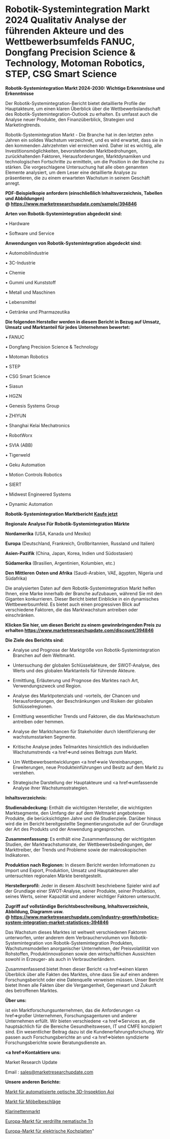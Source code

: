 # Robotik-Systemintegration Markt 2024 Qualitativ Analyse der führenden Akteure und des Wettbewerbsumfelds FANUC, Dongfang Precision Science & Technology, Motoman Robotics, STEP, CSG Smart Science

<strong>Robotik-Systemintegration Markt 2024-2030: Wichtige Erkenntnisse und Erkenntnisse</strong>

Der Robotik-Systemintegration-Bericht bietet detaillierte Profile der Hauptakteure, um einen klaren Überblick über die Wettbewerbslandschaft des Robotik-Systemintegration-Outlook zu erhalten. Es umfasst auch die Analyse neuer Produkte, den Finanzüberblick, Strategien und Marketingtrends.

Robotik-Systemintegration Markt - Die Branche hat in den letzten zehn Jahren ein solides Wachstum verzeichnet, und es wird erwartet, dass sie in den kommenden Jahrzehnten viel erreichen wird. Daher ist es wichtig, alle Investitionsmöglichkeiten, bevorstehenden Marktbedrohungen, zurückhaltenden Faktoren, Herausforderungen, Marktdynamiken und technologischen Fortschritte zu ermitteln, um die Position in der Branche zu stärken. Die vorgeschlagene Untersuchung hat alle oben genannten Elemente analysiert, um dem Leser eine detaillierte Analyse zu präsentieren, die zu einem erwarteten Wachstum in seinem Geschäft anregt.

<strong><b>PDF-Beispielkopie anfordern (einschließlich Inhaltsverzeichnis, Tabellen und Abbildungen) @ </b></strong><strong><a href=https://www.marketresearchupdate.com/sample/394846><strong>https://www.marketresearchupdate.com/sample/394846</u></a></strong></strong>

<strong>Arten von Robotik-Systemintegration abgedeckt sind:</strong>

• Hardware

• Software und Service

<strong>Anwendungen von Robotik-Systemintegration abgedeckt sind:</strong>

• Automobilindustrie

• 3C-Industrie

• Chemie

• Gummi und Kunststoff

• Metall und Maschinen

• Lebensmittel

• Getränke und Pharmazeutika

<strong>Die folgenden Hersteller werden in diesem Bericht in Bezug auf Umsatz, Umsatz und Marktanteil für jedes Unternehmen bewertet:</strong>

• FANUC

• Dongfang Precision Science & Technology

• Motoman Robotics

• STEP

• CSG Smart Science

• Siasun

• HGZN

• Genesis Systems Group

• ZHIYUN

• Shanghai Kelai Mechatronics

• RobotWorx

• SVIA (ABB)

• Tigerweld

• Geku Automation

• Motion Controls Robotics

• SIERT

• Midwest Engineered Systems

• Dynamic Automation

<strong>Robotik-Systemintegration Marktbericht <a href=https://www.marketresearchupdate.com/buynow/394846>Kaufe jetzt</a></strong>

<strong>Regionale Analyse Für Robotik-Systemintegration Märkte</strong>

<strong>Nordamerika</strong> (USA, Kanada und Mexiko)

<strong>Europa</strong> (Deutschland, Frankreich, Großbritannien, Russland und Italien)

<strong>Asien-Pazifik</strong> (China, Japan, Korea, Indien und Südostasien)

<strong>Südamerika</strong> (Brasilien, Argentinien, Kolumbien, etc.)

<strong>Den Mittleren</strong> <strong>Osten und Afrika</strong> (Saudi-Arabien, VAE, ägypten, Nigeria und Südafrika)

Die analysierten Daten auf dem Robotik-Systemintegration Markt helfen Ihnen, eine Marke innerhalb der Branche aufzubauen, während Sie mit den Giganten konkurrieren. Dieser Bericht bietet Einblicke in ein dynamisches Wettbewerbsumfeld. Es bietet auch einen progressiven Blick auf verschiedene Faktoren, die das Marktwachstum antreiben oder einschränken.

<strong>Klicken Sie hier, um diesen Bericht zu einem gewinnbringenden Preis zu erhalten
</strong><strong><a href=https://www.marketresearchupdate.com/discount/394846>https://www.marketresearchupdate.com/discount/394846</b></u></strong></a>

<strong>Die Ziele des Berichts sind:</strong>

- Analyse und Prognose der Marktgröße von Robotik-Systemintegration Branchen auf dem Weltmarkt.

- Untersuchung der globalen Schlüsselakteure, der SWOT-Analyse, des Werts und des globalen Marktanteils für führende Akteure.

- Ermittlung, Erläuterung und Prognose des Marktes nach Art, Verwendungszweck und Region.

- Analyse des Marktpotenzials und -vorteils, der Chancen und Herausforderungen, der Beschränkungen und Risiken der globalen Schlüsselregionen.

- Ermittlung wesentlicher Trends und Faktoren, die das Marktwachstum antreiben oder hemmen.

- Analyse der Marktchancen für Stakeholder durch Identifizierung der wachstumsstarken Segmente.

- Kritische Analyse jedes Teilmarktes hinsichtlich des individuellen Wachstumstrends <a href=>und</a> seines Beitrags zum Markt.

- Um Wettbewerbsentwicklungen <a href=>wie</a> Vereinbarungen, Erweiterungen, neue Produkteinführungen und Besitz auf dem Markt zu verstehen.

- Strategische Darstellung der Hauptakteure und <a href=>umfas</a>sende Analyse ihrer Wachstumsstrategien.

<strong>Inhaltsverzeichnis:</strong>

<strong>Studienabdeckung:</strong> Enthält die wichtigsten Hersteller, die wichtigsten Marktsegmente, den Umfang der auf dem Weltmarkt angebotenen Produkte, die berücksichtigten Jahre und die Studienziele. Darüber hinaus wird die im Bericht bereitgestellte Segmentierungsstudie auf der Grundlage der Art des Produkts und der Anwendung angesprochen.

<strong>Zusammenfassung:</strong> Es enthält eine Zusammenfassung der wichtigsten Studien, der Marktwachstumsrate, der Wettbewerbsbedingungen, der Markttreiber, der Trends und Probleme sowie der makroskopischen Indikatoren.

<strong>Produktion nach Regionen:</strong> In diesem Bericht werden Informationen zu Import und Export, Produktion, Umsatz und Hauptakteuren aller untersuchten regionalen Märkte bereitgestellt.

<strong>Herstellerprofil:</strong> Jeder in diesem Abschnitt beschriebene Spieler wird auf der Grundlage einer SWOT-Analyse, seiner Produkte, seiner Produktion, seines Werts, seiner Kapazität und anderer wichtiger Faktoren untersucht.

<strong><b>Zugriff auf vollständige Berichtsbeschreibung, Inhaltsverzeichnis, Abbildung, Diagramm usw. @ </b></strong><strong><a href=https://www.marketresearchupdate.com/industry-growth/robotics-system-integration-market-statistices-394846>https://www.marketresearchupdate.com/industry-growth/robotics-system-integration-market-statistices-394846</a></strong>

Das Wachstum dieses Marktes ist weltweit verschiedenen Faktoren unterworfen, unter anderem dem Verbrauchervolumen von Robotik-Systemintegration von Robotik-Systemintegration Produkten, Wachstumsmodellen anorganischer Unternehmen, der Preisvolatilität von Rohstoffen, Produktinnovationen sowie den wirtschaftlichen Aussichten sowohl in Erzeuger- als auch in Verbraucherländern.

Zusammenfassend bietet Ihnen dieser Bericht <a href=>einen</a> klaren Überblick über alle Fakten des Marktes, ohne dass Sie auf einen anderen Forschungsbericht oder eine Datenquelle verweisen müssen. Unser Bericht bietet Ihnen alle Fakten über die Vergangenheit, Gegenwart und Zukunft des betroffenen Marktes.

<strong>Über uns:</strong>

 ist ein Marktforschungsunternehmen, das die Anforderungen <a href=>großer</a> Unternehmen, Forschungsagenturen und anderer Unternehmen erfüllt. Wir bieten verschiedene <a href=>Services</a> an, die hauptsächlich für die Bereiche Gesundheitswesen, IT und CMFE konzipiert sind. Ein wesentlicher Beitrag dazu ist die Kundenerfahrungsforschung. Wir passen auch Forschungsberichte an und <a href=>bieten</a> syndizierte Forschungsberichte sowie Beratungsdienste an.

<strong><a href=>Kontaktiere uns:</a></strong>

Market Research Update

Email : sales@marketresearchupdate.com

<strong>Unsere anderen Berichte:</strong>

<a href=https://www.linkedin.com/pulse/3d-automated-optical-inspection-aoi-market-size>Markt für automatisierte optische 3D-Inspektion Aoi</a>

<a href=https://www.linkedin.com/pulse/furniture-hardware-fittings-market-research>Markt für Möbelbeschläge</a>

<a href=https://www.linkedin.com/pulse/clarinet-market-size-industry-growth-factors>Klarinettenmarkt</a>

<a href=https://www.linkedin.com/pulse/europe-twisted-nematic-tn-market-2023>Europa-Markt für verdrillte nematische Tn</a>

<a href=https://www.linkedin.com/pulse/europe-electric-hot-plate-market-trends-2023-updated-business>Europa-Markt für elektrische Kochplatten</a>"

